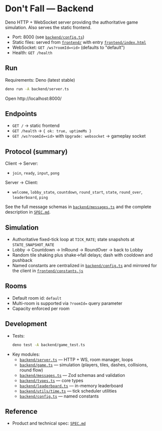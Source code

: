 # Don't Fall — Backend

Deno HTTP + WebSocket server providing the authoritative game simulation. Also serves the static frontend.

- Port: 8000 (see [`backend/config.ts`](config.ts))
- Static files: served from [`frontend/`](../frontend) with entry [`frontend/index.html`](../frontend/index.html)
- WebSocket: `GET /ws?roomId=<id>` (defaults to "default")
- Health: `GET /health`

## Run

Requirements: Deno (latest stable)

```sh
deno run -A backend/server.ts
```

Open http://localhost:8000/

## Endpoints

- `GET /` → static frontend
- `GET /health` → `{ ok: true, uptimeMs }`
- `GET /ws?roomId=<id>` with `Upgrade: websocket` → gameplay socket

## Protocol (summary)

Client → Server:
- `join`, `ready`, `input`, `pong`

Server → Client:
- `welcome`, `lobby_state`, `countdown`, `round_start`, `state`, `round_over`, `leaderboard`, `ping`

See the full message schemas in [`backend/messages.ts`](messages.ts) and the complete description in [`SPEC.md`](../SPEC.md).

## Simulation

- Authoritative fixed-tick loop at `TICK_RATE`; state snapshots at `STATE_SNAPSHOT_RATE`
- Lobby → Countdown → InRound → RoundOver → back to Lobby
- Random tile shaking plus shake→fall delays; dash with cooldown and pushback
- Named constants are centralized in [`backend/config.ts`](config.ts) and mirrored for the client in [`frontend/constants.js`](../frontend/constants.js)

## Rooms

- Default room id: `default`
- Multi-room is supported via `?roomId=` query parameter
- Capacity enforced per room

## Development

- Tests:
  ```sh
  deno test -A backend/game_test.ts
  ```
- Key modules:
  - [`backend/server.ts`](server.ts) — HTTP + WS, room manager, loops
  - [`backend/game.ts`](game.ts) — simulation (players, tiles, dashes, collisions, round flow)
  - [`backend/messages.ts`](messages.ts) — Zod schemas and validation
  - [`backend/types.ts`](types.ts) — core types
  - [`backend/leaderboard.ts`](leaderboard.ts) — in-memory leaderboard
  - [`backend/utils/time.ts`](utils/time.ts) — tick scheduler utilities
  - [`backend/config.ts`](config.ts) — named constants

## Reference

- Product and technical spec: [`SPEC.md`](../SPEC.md)